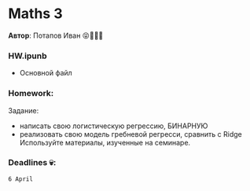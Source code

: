# Maths 3

__Автор__: Потапов Иван 😝🥴🕵️‍♂️


### HW.ipunb
- Основной файл

### Homework: 
Задание:
- написать свою логистическую регрессию, БИНАРНУЮ
- реализовать свою модель гребневой регресси, сравнить с Ridge 
Используйте материалы, изученные на семинаре. 

### Deadlines 💀: 
```
6 April
```
